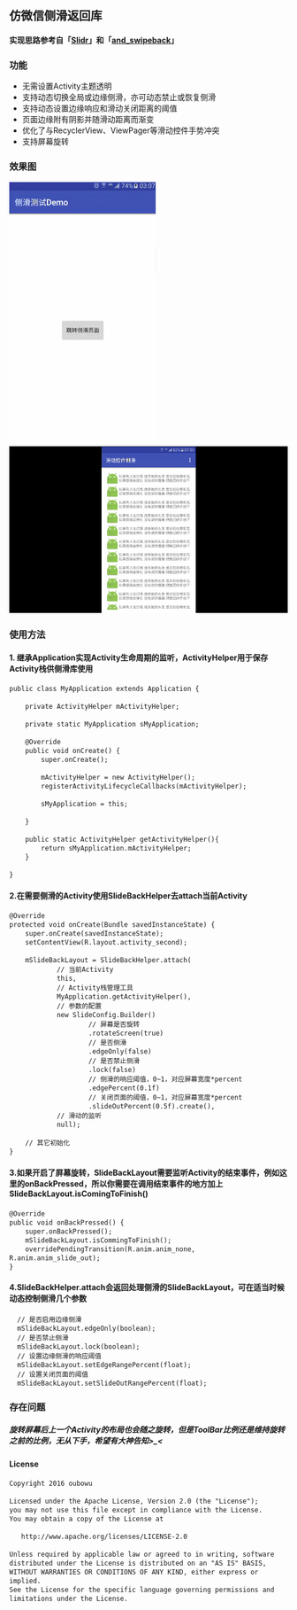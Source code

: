## 仿微信侧滑返回库
#### 实现思路参考自「[Slidr](https://github.com/r0adkll/Slidr)」和「[and_swipeback](https://github.com/XBeats/and_swipeback)」

### 功能
- 无需设置Activity主题透明
- 支持动态切换全局或边缘侧滑，亦可动态禁止或恢复侧滑
- 支持动态设置边缘响应和滑动关闭距离的阈值
- 页面边缘附有阴影并随滑动距离而渐变
- 优化了与RecyclerView、ViewPager等滑动控件手势冲突
- 支持屏幕旋转

### 效果图
![Demo](/pic/demo.gif) 
![Demo](/pic/demo2.gif) 

### 使用方法
#### 1. 继承Application实现Activity生命周期的监听，ActivityHelper用于保存Activity栈供侧滑库使用
    public class MyApplication extends Application {

        private ActivityHelper mActivityHelper;

        private static MyApplication sMyApplication;

        @Override
        public void onCreate() {
            super.onCreate();

            mActivityHelper = new ActivityHelper();
            registerActivityLifecycleCallbacks(mActivityHelper);

            sMyApplication = this;

        }

        public static ActivityHelper getActivityHelper(){
            return sMyApplication.mActivityHelper;
        }
        
    }
#### 2.在需要侧滑的Activity使用SlideBackHelper去attach当前Activity
    @Override
    protected void onCreate(Bundle savedInstanceState) {
        super.onCreate(savedInstanceState);
        setContentView(R.layout.activity_second);

        mSlideBackLayout = SlideBackHelper.attach(
                // 当前Activity
                this,
                // Activity栈管理工具
                MyApplication.getActivityHelper(),
                // 参数的配置
                new SlideConfig.Builder()
                        // 屏幕是否旋转
                        .rotateScreen(true)
                        // 是否侧滑
                        .edgeOnly(false)
                        // 是否禁止侧滑
                        .lock(false)
                        // 侧滑的响应阈值，0~1，对应屏幕宽度*percent
                        .edgePercent(0.1f)
                        // 关闭页面的阈值，0~1，对应屏幕宽度*percent
                        .slideOutPercent(0.5f).create(),
                // 滑动的监听
                null);
               
        // 其它初始化
    }
    
#### 3.如果开启了屏幕旋转，SlideBackLayout需要监听Activity的结束事件，例如这里的onBackPressed，所以你需要在调用结束事件的地方加上SlideBackLayout.isComingToFinish()
    @Override
    public void onBackPressed() {
        super.onBackPressed();
        mSlideBackLayout.isCommingToFinish();
        overridePendingTransition(R.anim.anim_none, R.anim.anim_slide_out);
    }
    
#### 4.SlideBackHelper.attach会返回处理侧滑的SlideBackLayout，可在适当时候动态控制侧滑几个参数
```  
  // 是否启用边缘侧滑
  mSlideBackLayout.edgeOnly(boolean);
  // 是否禁止侧滑
  mSlideBackLayout.lock(boolean);
  // 设置边缘侧滑的响应阈值
  mSlideBackLayout.setEdgeRangePercent(float);
  // 设置关闭页面的阈值
  mSlideBackLayout.setSlideOutRangePercent(float);
``` 

### 存在问题
##### 旋转屏幕后上一个Activity的布局也会随之旋转，但是ToolBar比例还是维持旋转之前的比例，无从下手，希望有大神告知>_<

#### License
```
Copyright 2016 oubowu

Licensed under the Apache License, Version 2.0 (the "License");
you may not use this file except in compliance with the License.
You may obtain a copy of the License at

   http://www.apache.org/licenses/LICENSE-2.0

Unless required by applicable law or agreed to in writing, software
distributed under the License is distributed on an "AS IS" BASIS,
WITHOUT WARRANTIES OR CONDITIONS OF ANY KIND, either express or implied.
See the License for the specific language governing permissions and
limitations under the License.
```


